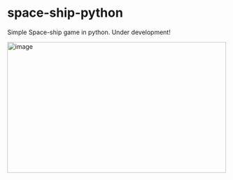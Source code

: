 # space-ship-python
Simple Space-ship game in python. Under development!

<a href="https://ibb.co/QkCXhds"><img width=500 height=300 src="https://i.ibb.co/ZSYNvmy/image.png" alt="image" border="0"></a>
